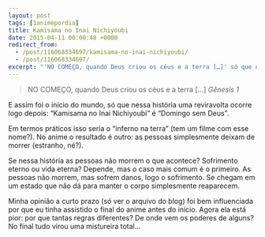 ```yaml
---
layout: post
tags: [1animepordia]
title: Kamisama no Inai Nichiyoubi
date: 2015-04-11 00:00:48 +0000
redirect_from:
  - /post/116068334697/kamisama-no-inai-nichiyoubi/
  - /post/116068334697/
excerpt: "'NO COMEÇO, quando Deus criou os céus e a terra […]' só que nessa história uma reviravolta ocorre..."
---
```


> NO COMEÇO, quando Deus criou os céus e a terra \[…\]
> *Gênesis 1*

E assim foi o início do mundo, só que nessa história uma reviravolta
ocorre logo depois: “Kamisama no Inai Nichiyoubi” é “Domingo sem
Deus”.

Em termos práticos isso seria o “inferno na terra” (tem um filme com
esse nome?). No anime o resultado é outro: as pessoas simplesmente
deixam de morrer (estranho, né?).

Se nessa história as pessoas não morrem o que acontece? Sofrimento
eterno ou vida eterna? Depende, mas o caso mais comum é o primeiro. As
pessoas não morrem, mas sofrem danos, logo o sofrimento. Se chegam em um
estado que não dá para manter o corpo simplesmente reaparecem.

Minha opinião a curto prazo (só ver o arquivo do blog) foi bem
influenciada por que eu tinha assistido o final do anime antes do
início. Agora ela está pior: por que tantas regras diferentes? De onde
vem os poderes de alguns? No final tudo virou uma mistureira total…


